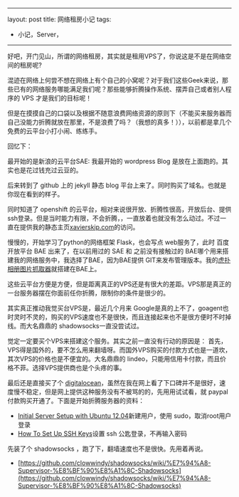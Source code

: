 -----
layout: post
title: 网络租房小记
tags:
- 小记，Server，
-----


好吧，开门见山，所谓的网络租房，其实就是租用VPS了，你说这是不是在网络空间的租房呢?

混迹在网络上何尝不想在网络上有个自己的小窝呢？对于我们这些Geek来说，那些已有的网络服务哪能满足我们呢？那些能够折腾操作系统、摆弄自己或者别人程序的 VPS 才是我们的目标呢！

但是在摸摸自己的口袋以及根据不随意浪费网络资源的原则下（不能买来服务器而自己没能力折腾就放在那里，不是浪费了吗？（我想的真多！）），以前都是拿几个免费的云平台小打小闹、练练手。

回忆下：

最开始的是新浪的云平台SAE: 我最开始的 wordpress Blog 是放在上面跑的。其实也是花过钱充过云豆的。

后来转到了 github 上的 jekyll 静态 blog 平台上来了。同时购买了域名。也就是你现在看到的样子。

同时知道了 openshift 的云平台，相对来说很开放、折腾性很高，开放后台、提供ssh登录。但是当时能力有限，不会折腾，，一直放着也就没有怎么动过。不过一直在提供我的静态主页[xavierskip.com](http://xavierskip.com)的访问。

慢慢的，开始学习了python的网络框架 Flask，也会写点 web服务了，此时 百度开放平台 BAE 出来了，在以前用过的 SAE 和 之前没有接触过的 BAE哪个用来搭建我的网络服务中，我选择了BAE，因为BAE提供 GIT来发布管理版本。我的[虎扑相册图片抓取器](http://hualbum.duapp.com/)就搭建在BAE上。

这些云平台方便是方便，但是距离真正的VPS还是有很大的差距。VPS那是真正的一台服务器摆在你面前任你折腾，限制你的条件是很少的。

其实真正推动我觉买台VPS是，最近几个月来 Google是真的上不了，goagent也时灵时不灵的，购买的VPS速度也不是很快，而且连接起来也不是很方便时不时掉线。而大名鼎鼎的 shadowsocks一直没尝试过。

觉定一定要买个VPS来搭建这个服务。其实之前一直没有行动的原因是：
首先，VPS得是国外的，要不怎么用来翻墙呀。而国外VPS购买的付款方式也是一道坎，其次VPS的价格也是不便宜的。大名鼎鼎的 lindeo，只能用信用卡付款，而且价格不菲。选择VPS提供商也是个头疼的事。

最后还是直接买了个 [digitalocean](https://www.digitalocean.com/?refcode=038b34398d87)，虽然在我在网上看了下口碑并不是很好，速度慢不稳定，但是网上提供这种服务没有不被骂的的，先用用试试看，就 paypal付款购买开通了。下面是开始折腾服务器的资料：

* [Initial Server Setup with Ubuntu 12.04](https://www.digitalocean.com/community/tutorials/initial-server-setup-with-ubuntu-12-04)新建用户，使用 sudo，取消root用户登录
* [How To Set Up SSH Keys](https://www.digitalocean.com/community/tutorials/how-to-set-up-ssh-keys--2)设置 ssh 公匙登录，不再输入密码

先装了个 shadowsocks ，跑了下，翻墙速度也不是很快。先用着再说。

* [https://github.com/clowwindy/shadowsocks/wiki/%E7%94%A8-Supervisor-%E8%BF%90%E8%A1%8C-Shadowsocks](https://github.com/clowwindy/shadowsocks/wiki/%E7%94%A8-Supervisor-%E8%BF%90%E8%A1%8C-Shadowsocks)





